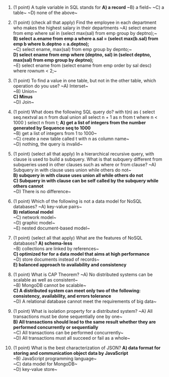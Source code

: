1. (1 point) A tuple variable in SQL stands for
**A) a record**
~B) a field~
~C) a table~
~D) none of the above~

2. (1 point) (check all that apply) Find the employee in each department who makes the highest salary in their departments
~A) select ename from emp where sal in (select max(sal) from emp group by deptno);~\
**B) select a.ename from emp a where a.sal = (select max(b.sal) from emp b where b.deptno = a.deptno);**\
~C) select ename, max(sal) from emp group by depnto;~\
**D) select ename from emp where (deptno, sal) in (select deptno, max(sal) from emp group by deptno);**\
~E) select ename from (select ename from emp order by sal desc) where rownum < 2;~

3. (1 point) To find a value in one table, but not in the other table, which operation do you use?
~A) Interset~\
~B) Union~\
**C) Minus**\
~D) Join~

4. (1 point) What does the following SQL query do?
with t(n) as
(
select seq.nextval as n from dual
union all
select n + 1 as n from t
where n < 1000
)
select n from t;
**A) get a list of integers from the number generated by Sequence seq to 1000**\
~B) get a list of integers from 1 to 1000~\
~C) create a new table called t with n as column name~\
~D) nothing, the query is invalid~

5. (1 point) (select all that apply) In a hierarchical recursive query, with clause is used to build a subquery. What is that subquery different from subqueries used in other clauses such as where or from clause?
~A) Subquery in with clause uses union while others do not~\
**B) subquery in with clause uses union all while others do not**\
**C) Subquery in with clause can be self called by the subquery while others cannot**\
~D) There is no difference~

6. (1 point) Which of the following is not a data model for NoSQL databases?
~A) key-value pairs~\
**B) relational model**\
~C) network model~\
~D) graphic model~\
~E) nested document-based model~

7. (1 point) (select all that apply) What are the features of NoSQL databases?
**A) schema-less**\
~B) collections are linked by references~\
**C) optimized for for a data model that aims at high performance**\
~D) store documents instead of records~\
**E) balanced approach to availability and consistency**

8. (1 point) What is CAP Theorem?
~A) No distributed systems can be scalable as well as consistent~\
~B) MongoDB cannot be scalable~\
**C) A distributed system can meet only two of the following: consistency, availability, and errors tolerance**\
~D) A relational database cannot meet the requirements of big data~

9. (1 point) What is isolation property for a distributed system?
~A) All transactions must be done sequentially one by one~\
**B) All transactions should lead to the same result whether they are performed concurrently or sequentially**\
~C) All transactions can be performed concurrently~\
~D) All transactions must all succeed or fail as a whole~

10. (1 point) What is the best characterization of JSON?
**A) data format for storing and communication object data by JavaScript**\
~B) JavaScript programming language~\
~C) data model for MongoDB~\
~D) key-value store~
